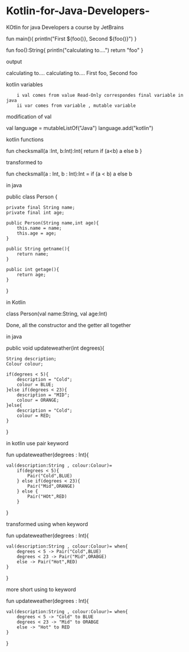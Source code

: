 # Kotlin-for-Java-Developers-
KOtlin for java Developers a course by JetBrains

fun main(){
    println("First ${foo()}, Second ${foo()}")
}

fun foo():String{
    println("calculating to....")
    return "foo"
}

output

calculating to....
calculating to....
First foo, Second foo

kotlin variables

        i val comes from value Read-Only correspondes final variable in java
        ii var comes from variable , mutable variable

modification of val

val language = mutableListOf("Java")
language.add("kotlin")


kotlin functions

fun checksmall(a :Int, b:Int):Int{
    return if (a<b) a else b
}

transformed to

fun checksmall(a : Int, b : Int):Int = if (a < b) a else b


 in java

public class Person {

    private final String name;
    private final int age;

    public Person(String name,int age){
        this.name = name;
        this.age = age;
    }

    public String getname(){
        return name;
    }

    public int getage(){
        return age;
    }
}

 in Kotlin
 
class Person(val name:String, val age:Int)

Done, all the constructor and the getter all together

in java

public void updateweather(int degrees){

    String description;
    Colour colour;

    if(degrees < 5){
        description = "Cold";
        colour = BLUE;
    }else if(degrees < 23){
        description = "MID";
        colour = ORANGE;
    }else{
        description = "Cold";
        colour = RED;
    }
}

in kotlin          use pair keyword

fun updateweather(degrees : Int){

    val(description:String , colour:Colour)=
        if(degrees < 5){
            Pair("Cold",BLUE)
        } else if(degrees < 23){
            Pair("Mid",ORANGE)
        } else {
            Pair("HOt",RED)
        }
}

transformed using when keyword

fun updateweather(degrees : Int){

    val(description:String , colour:Colour)= when{
        degrees < 5 -> Pair("Cold",BLUE)
        degrees < 23 -> Pair("Mid",ORABGE)
        else -> Pair("Hot",RED)
    }
}

more short using to keyword

fun updateweather(degrees : Int){

    val(description:String , colour:Colour)= when{
        degrees < 5 -> "Cold" to BLUE
        degrees < 23 -> "Mid" to ORABGE
        else -> "Hot" to RED
    }
}
























